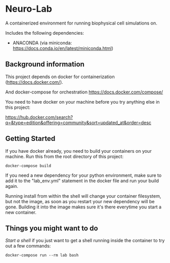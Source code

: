 # Neuro-Lab

A containerized environment for running biophysical cell
simulations on.

Includes the following dependencies:
  * ANACONDA (via miniconda: https://docs.conda.io/en/latest/miniconda.html)

## Background information

This project depends on docker for containerization (https://docs.docker.com/).

And docker-compose for orchestration https://docs.docker.com/compose/

You need to have docker on your machine before you try
anything else in this project:

https://hub.docker.com/search?q=&type=edition&offering=community&sort=updated_at&order=desc

## Getting Started

If you have docker already, you need to build your containers
on your machine.  Run this from the root directory of this project:

`docker-compose build`

If you need a new dependency for your python environment,
make sure to add it to the "lab_env.yml" statement in
the docker file and run your build again.

Running install from within the shell will change your container
filesystem, but not the image, as soon as you restart your
new dependency will be gone.  Building it into the image
makes sure it's there everytime you start a new container.

## Things you might want to do

*Start a shell* if you just want to get a shell running
inside the container to try out a few commands:

`docker-compose run --rm lab bash`